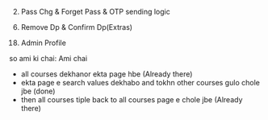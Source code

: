 <!-- !To Do List: -->

<!-- 1. Payment Page -->
2. Pass Chg & Forget Pass & OTP sending logic
<!-- 3. Edit option - add picture - display picture - Back to Dashboard -->
<!-- 4. Front end - dashboard dp, login bg-, courses.php>enroll button style, in dashboard sort by dropdown -->
<!-- 5. Backend - Database courses add img -->
6. Remove Dp & Confirm Dp(Extras)
<!-- 7. Navbar in Courses section(search, dashboard, all course) -->
<!-- 8. Payment page confirmation page CSS add -->
<!-- 9. Course duration and remove on checkout page -->
<!-- 10. Payment page not solved > Validation -->
<!-- 11. Checkout.php - Add Courses > Courses.php - enroll > Checkout.php -->
<!-- 12. Fix the alert in payment page -->
<!-- 13. Course page search box logic -->
<!-- 14. course page -> avialable courses and dashbord css -->
<!-- 15. dashbord -> photo , start course button -->
<!-- 16. Static pics change in carousel of index -->
<!-- 17. Search.php CSS add hbe when there's no results -->
18. Admin Profile

<!-- * search logic breakdown -->
so ami ki chai: Ami chai
* all courses dekhanor ekta page hbe (Already there)
* ekta page e search values dekhabo and tokhn other courses gulo chole jbe (done)
* then all courses tiple back to all courses page e chole jbe (Already there)